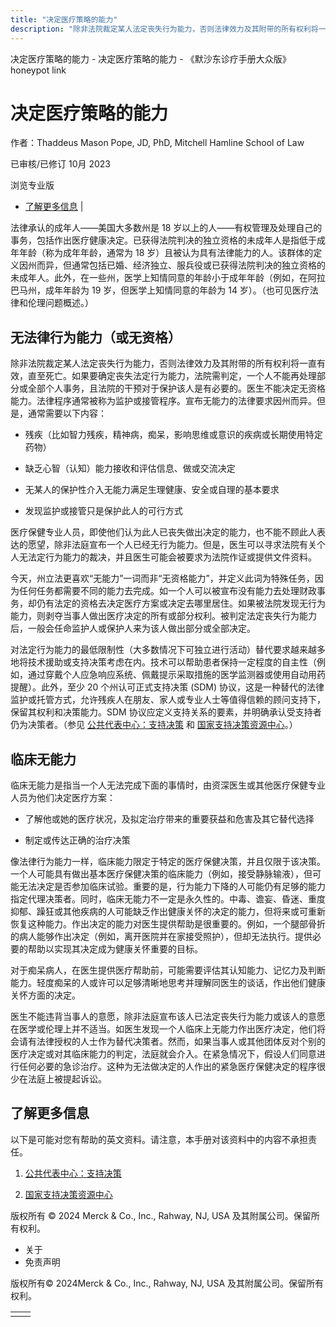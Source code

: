 ```yaml
---
title: "决定医疗策略的能力"
description: "除非法院裁定某人法定丧失行为能力，否则法律效力及其附带的所有权利将一直有效，直至死亡。如果要确定丧失法定行为能力，法院需判定，一个人不能再处理部分或全部个人事务，且法院的干预对于保护该人是有必要的。医生不能决定无资格能力。法律程序通常被称为监护或接管程序。宣布无能力的法律要求因州而异。但是，通常需要以下内容："
---
```


﻿决定医疗策略的能力 \- 决定医疗策略的能力 \- 《默沙东诊疗手册大众版》 honeypot link

# 决定医疗策略的能力

作者：Thaddeus Mason Pope, JD, PhD, Mitchell Hamline School of Law

已审核/已修订 10月 2023

浏览专业版

- [了解更多信息](#了解更多信息_v84397277_zh) \|

法律承认的成年人——美国大多数州是 18 岁以上的人——有权管理及处理自己的事务，包括作出医疗健康决定。已获得法院判决的独立资格的未成年人是指低于成年年龄（称为成年年龄，通常为 18 岁）且被认为具有法律能力的人。该群体的定义因州而异，但通常包括已婚、经济独立、服兵役或已获得法院判决的独立资格的未成年人。此外，在一些州，医学上知情同意的年龄小于成年年龄（例如，在阿拉巴马州，成年年龄为 19 岁，但医学上知情同意的年龄为 14 岁）。（也可见医疗法律和伦理问题概述。）

## 无法律行为能力（或无资格）

除非法院裁定某人法定丧失行为能力，否则法律效力及其附带的所有权利将一直有效，直至死亡。如果要确定丧失法定行为能力，法院需判定，一个人不能再处理部分或全部个人事务，且法院的干预对于保护该人是有必要的。医生不能决定无资格能力。法律程序通常被称为监护或接管程序。宣布无能力的法律要求因州而异。但是，通常需要以下内容：

- 残疾（比如智力残疾，精神病，痴呆，影响思维或意识的疾病或长期使用特定药物）

- 缺乏心智（认知）能力接收和评估信息、做或交流决定

- 无某人的保护性介入无能力满足生理健康、安全或自理的基本要求

- 发现监护或接管只是保护此人的可行方式


医疗保健专业人员，即使他们认为此人已丧失做出决定的能力，也不能不顾此人表达的愿望，除非法庭宣布一个人已经无行为能力。但是，医生可以寻求法院有关个人无法定行为能力的裁决，并且医生可能会被要求为法院作证或提供文件资料。

今天，州立法更喜欢“无能力”一词而非“无资格能力”，并定义此词为特殊任务，因为任何任务都需要不同的能力去完成。如一个人可以被宣布没有能力去处理财政事务，却仍有法定的资格去决定医疗方案或决定去哪里居住。如果被法院发现无行为能力，则剥夺当事人做出医疗决定的所有或部分权利。被判定法定丧失行为能力后，一般会任命监护人或保护人来为该人做出部分或全部决定。

对法定行为能力的最低限制性（大多数情况下可独立进行活动）替代要求越来越多地将技术援助或支持决策考虑在内。技术可以帮助患者保持一定程度的自主性（例如，通过穿戴个人应急响应系统、佩戴提示采取措施的医学监测器或使用自动用药提醒）。此外，至少 20 个州认可正式支持决策 (SDM) 协议，这是一种替代的法律监护或托管方式，允许残疾人在朋友、家人或专业人士等值得信赖的顾问支持下，保留其权利和决策能力。SDM 协议应定义支持关系的要素，并明确承认受支持者仍为决策者。（参见 [公共代表中心：支持决策](https://supporteddecisions.org/) 和 [国家支持决策资源中心](https://supporteddecisionmaking.org/)。）

## 临床无能力

临床无能力是指当一个人无法完成下面的事情时，由资深医生或其他医疗保健专业人员为他们决定医疗方案：

- 了解他或她的医疗状况，及拟定治疗带来的重要获益和危害及其它替代选择

- 制定或传达正确的治疗决策


像法律行为能力一样，临床能力限定于特定的医疗保健决策，并且仅限于该决策。一个人可能具有做出基本医疗保健决策的临床能力（例如，接受静脉输液），但可能无法决定是否参加临床试验。重要的是，行为能力下降的人可能仍有足够的能力指定代理决策者。同时，临床无能力不一定是永久性的。中毒、谵妄、昏迷、重度抑郁、躁狂或其他疾病的人可能缺乏作出健康关怀的决定的能力，但将来或可重新恢复这种能力。作出决定的能力对医生提供帮助是很重要的。例如，一个腿部骨折的病人能够作出决定（例如，离开医院并在家接受照护），但却无法执行。提供必要的帮助以实现其决定成为健康关怀重要的目标。

对于痴呆病人，在医生提供医疗帮助前，可能需要评估其认知能力、记忆力及判断能力。轻度痴呆的人或许可以足够清晰地思考并理解同医生的谈话，作出他们健康关怀方面的决定。

医生不能违背当事人的意愿，除非法庭宣布该人已法定丧失行为能力或该人的意愿在医学或伦理上并不适当。如医生发现一个人临床上无能力作出医疗决定，他们将会请有法律授权的人士作为替代决策者。然而，如果当事人或其他团体反对个别的医疗决定或对其临床能力的判定，法庭就会介入。在紧急情况下，假设人们同意进行任何必要的急诊治疗。这种为无法做决定的人作出的紧急医疗保健决定的程序很少在法庭上被提起诉讼。

## 了解更多信息

以下是可能对您有帮助的英文资料。请注意，本手册对该资料中的内容不承担责任。

1. [公共代表中心：支持决策](https://supporteddecisions.org/)

2. [国家支持决策资源中心](https://supporteddecisionmaking.org/)




版权所有 © 2024
Merck & Co., Inc., Rahway, NJ, USA 及其附属公司。保留所有权利。

- 关于
- 免责声明

版权所有© 2024Merck & Co., Inc., Rahway, NJ, USA 及其附属公司。保留所有权利。

|     |     |
| --- | --- |
|  |  |
